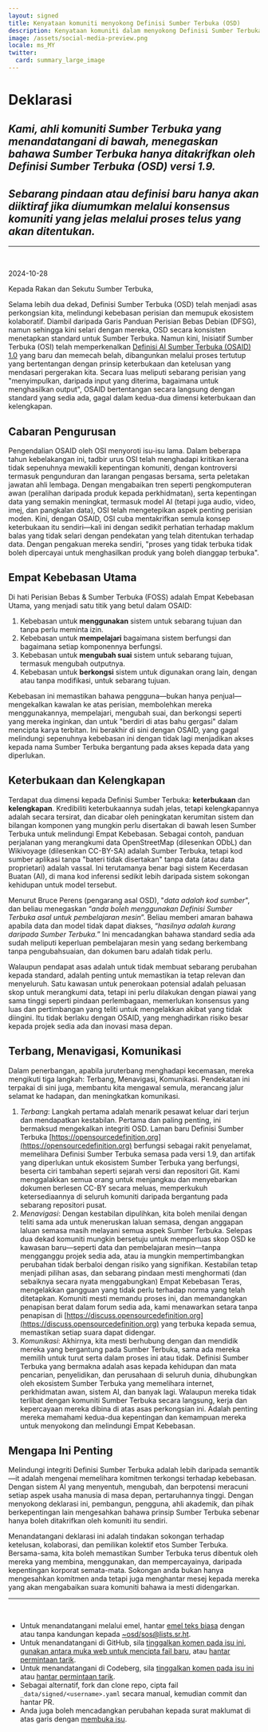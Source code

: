 ```yaml
---
layout: signed
title: Kenyataan komuniti menyokong Definisi Sumber Terbuka (OSD)
description: Kenyataan komuniti dalam menyokong Definisi Sumber Terbuka (OSD) versi 1.9
image: /assets/social-media-preview.png
locale: ms_MY
twitter:
  card: summary_large_image
---
```


# **Deklarasi**

## *Kami, ahli komuniti Sumber Terbuka yang menandatangani di bawah, menegaskan bahawa Sumber Terbuka hanya ditakrifkan oleh Definisi Sumber Terbuka (OSD) versi 1.9.*

## *Sebarang pindaan atau definisi baru hanya akan diiktiraf jika diumumkan melalui konsensus komuniti yang jelas melalui proses telus yang akan ditentukan.*

---
<br>

2024-10-28

Kepada Rakan dan Sekutu Sumber Terbuka,

Selama lebih dua dekad, Definisi Sumber Terbuka (OSD) telah menjadi asas perkongsian kita, melindungi kebebasan perisian dan memupuk ekosistem kolaboratif. Diambil daripada Garis Panduan Perisian Bebas Debian (DFSG), namun sehingga kini selari dengan mereka, OSD secara konsisten menetapkan standard untuk Sumber Terbuka. Namun kini, Inisiatif Sumber Terbuka (OSI) telah memperkenalkan [Definisi AI Sumber Terbuka (OSAID) 1.0](https://opensource.org/ai/open-source-ai-definition) yang baru dan memecah belah, dibangunkan melalui proses tertutup yang bertentangan dengan prinsip keterbukaan dan ketelusan yang mendasari pergerakan kita. Secara luas meliputi sebarang perisian yang "menyimpulkan, daripada input yang diterima, bagaimana untuk menghasilkan output", OSAID bertentangan secara langsung dengan standard yang sedia ada, gagal dalam kedua-dua dimensi keterbukaan dan kelengkapan.

## Cabaran Pengurusan

Pengendalian OSAID oleh OSI menyoroti isu-isu lama. Dalam beberapa tahun kebelakangan ini, tadbir urus OSI telah menghadapi kritikan kerana tidak sepenuhnya mewakili kepentingan komuniti, dengan kontroversi termasuk pengunduran dan larangan pengasas bersama, serta peletakan jawatan ahli lembaga. Dengan mengabaikan tren seperti pengkomputeran awan (peralihan daripada produk kepada perkhidmatan), serta kepentingan data yang semakin meningkat, termasuk model AI (tetapi juga audio, video, imej, dan pangkalan data), OSI telah mengetepikan aspek penting perisian moden. Kini, dengan OSAID, OSI cuba mentakrifkan semula konsep keterbukaan itu sendiri—kali ini dengan sedikit perhatian terhadap maklum balas yang tidak selari dengan pendekatan yang telah ditentukan terhadap data. Dengan pengakuan mereka sendiri, "proses yang tidak terbuka tidak boleh dipercayai untuk menghasilkan produk yang boleh dianggap terbuka".

## Empat Kebebasan Utama

Di hati Perisian Bebas & Sumber Terbuka (FOSS) adalah Empat Kebebasan Utama, yang menjadi satu titik yang betul dalam OSAID:

1. Kebebasan untuk **menggunakan** sistem untuk sebarang tujuan dan tanpa perlu meminta izin.
2. Kebebasan untuk **mempelajari** bagaimana sistem berfungsi dan bagaimana setiap komponennya berfungsi.
3. Kebebasan untuk **mengubah suai** sistem untuk sebarang tujuan, termasuk mengubah outputnya.
4. Kebebasan untuk **berkongsi** sistem untuk digunakan orang lain, dengan atau tanpa modifikasi, untuk sebarang tujuan.

Kebebasan ini memastikan bahawa pengguna—bukan hanya penjual—mengekalkan kawalan ke atas perisian, membolehkan mereka menggunakannya, mempelajari, mengubah suai, dan berkongsi seperti yang mereka inginkan, dan untuk "berdiri di atas bahu gergasi" dalam mencipta karya terbitan. Ini berakhir di sini dengan OSAID, yang gagal melindungi sepenuhnya kebebasan ini dengan tidak lagi menjadikan akses kepada nama Sumber Terbuka bergantung pada akses kepada data yang diperlukan.

## Keterbukaan dan Kelengkapan

Terdapat dua dimensi kepada Definisi Sumber Terbuka: **keterbukaan** dan **kelengkapan**. Kredibiliti keterbukaannya sudah jelas, tetapi kelengkapannya adalah secara tersirat, dan dicabar oleh peningkatan kerumitan sistem dan bilangan komponen yang mungkin perlu disertakan di bawah lesen Sumber Terbuka untuk melindungi Empat Kebebasan. Sebagai contoh, panduan perjalanan yang merangkumi data OpenStreetMap (dilesenkan ODbL) dan Wikivoyage (dilesenkan CC-BY-SA) adalah Sumber Terbuka, tetapi kod sumber aplikasi tanpa "bateri tidak disertakan" tanpa data (atau data proprietari) adalah vassal. Ini terutamanya benar bagi sistem Kecerdasan Buatan (AI), di mana kod inferensi sedikit lebih daripada sistem sokongan kehidupan untuk model tersebut.

Menurut Bruce Perens (pengarang asal OSD), "*data adalah kod sumber*", dan beliau menegaskan “*anda boleh menggunakan Definisi Sumber Terbuka asal untuk pembelajaran mesin*”. Beliau memberi amaran bahawa apabila data dan model tidak dapat diakses, “*hasilnya adalah kurang daripada Sumber Terbuka.*” Ini mencadangkan bahawa standard sedia ada sudah meliputi keperluan pembelajaran mesin yang sedang berkembang tanpa pengubahsuaian, dan dokumen baru adalah tidak perlu.

Walaupun pendapat asas adalah untuk tidak membuat sebarang perubahan kepada standard, adalah penting untuk memastikan ia tetap relevan dan menyeluruh. Satu kawasan untuk penerokaan potensial adalah peluasan skop untuk merangkumi data, tetapi ini perlu dilakukan dengan piawai yang sama tinggi seperti pindaan perlembagaan, memerlukan konsensus yang luas dan pertimbangan yang teliti untuk mengelakkan akibat yang tidak diingini. Itu tidak berlaku dengan OSAID, yang menghadirkan risiko besar kepada projek sedia ada dan inovasi masa depan.

## Terbang, Menavigasi, Komunikasi

Dalam penerbangan, apabila juruterbang menghadapi kecemasan, mereka mengikuti tiga langkah: Terbang, Menavigasi, Komunikasi. Pendekatan ini terpakai di sini juga, membantu kita mengawal semula, merancang jalur selamat ke hadapan, dan meningkatkan komunikasi.

1. *Terbang*: Langkah pertama adalah menarik pesawat keluar dari terjun dan mendapatkan kestabilan. Pertama dan paling penting, ini bermaksud mengekalkan integriti OSD. Laman baru Definisi Sumber Terbuka [https://opensourcedefinition.org](https://opensourcedefinition.org) berfungsi sebagai rakit penyelamat, memelihara Definisi Sumber Terbuka semasa pada versi 1.9, dan artifak yang diperlukan untuk ekosistem Sumber Terbuka yang berfungsi, beserta ciri tambahan seperti sejarah versi dan repositori Git. Kami menggalakkan semua orang untuk menjangkau dan menyebarkan dokumen berlesen CC-BY secara meluas, memperkukuh ketersediaannya di seluruh komuniti daripada bergantung pada sebarang repositori pusat.
2. *Menavigasi*: Dengan kestabilan dipulihkan, kita boleh menilai dengan teliti sama ada untuk meneruskan laluan semasa, dengan anggapan laluan semasa masih melayani semua aspek Sumber Terbuka. Selepas dua dekad komuniti mungkin bersetuju untuk memperluas skop OSD ke kawasan baru—seperti data dan pembelajaran mesin—tanpa mengganggu projek sedia ada, atau ia mungkin mempertimbangkan perubahan tidak berbaloi dengan risiko yang signifikan. Kestabilan tetap menjadi pilihan asas, dan sebarang pindaan mesti menghormati (dan sebaiknya secara nyata menggabungkan) Empat Kebebasan Teras, mengelakkan gangguan yang tidak perlu terhadap norma yang telah ditetapkan. Komuniti mesti memandu proses ini, dan memandangkan penapisan berat dalam forum sedia ada, kami menawarkan setara tanpa penapisan di [https://discuss.opensourcedefinition.org](https://discuss.opensourcedefinition.org) yang terbuka kepada semua, memastikan setiap suara dapat didengar.
3. *Komunikasi*: Akhirnya, kita mesti berhubung dengan dan mendidik mereka yang bergantung pada Sumber Terbuka, sama ada mereka memilih untuk turut serta dalam proses ini atau tidak. Definisi Sumber Terbuka yang bermakna adalah asas kepada kehidupan dan mata pencarian, penyelidikan, dan perusahaan di seluruh dunia, dihubungkan oleh ekosistem Sumber Terbuka yang memelihara internet, perkhidmatan awan, sistem AI, dan banyak lagi. Walaupun mereka tidak terlibat dengan komuniti Sumber Terbuka secara langsung, kerja dan kepercayaan mereka dibina di atas asas perkongsian ini. Adalah penting mereka memahami kedua-dua kepentingan dan kemampuan mereka untuk menyokong dan melindungi Empat Kebebasan.

## Mengapa Ini Penting

Melindungi integriti Definisi Sumber Terbuka adalah lebih daripada semantik—it adalah mengenai memelihara komitmen terkongsi terhadap kebebasan. Dengan sistem AI yang menyentuh, mengubah, dan berpotensi meracuni setiap aspek usaha manusia di masa depan, pertaruhannya tinggi. Dengan menyokong deklarasi ini, pembangun, pengguna, ahli akademik, dan pihak berkepentingan lain mengesahkan bahawa prinsip Sumber Terbuka sebenar hanya boleh ditakrifkan oleh komuniti itu sendiri.

Menandatangani deklarasi ini adalah tindakan sokongan terhadap ketelusan, kolaborasi, dan pemilikan kolektif etos Sumber Terbuka. Bersama-sama, kita boleh memastikan Sumber Terbuka terus dibentuk oleh mereka yang membina, menggunakan, dan mempercayainya, daripada kepentingan korporat semata-mata. Sokongan anda bukan hanya mengesahkan komitmen anda tetapi juga menghantar mesej kepada mereka yang akan mengabaikan suara komuniti bahawa ia mesti didengarkan.

---
<br>

- Untuk menandatangani melalui emel, hantar [emel teks biasa](https://useplaintext.email/) dengan atau tanpa kandungan kepada [~osd/sos@lists.sr.ht](mailto:~osd/sos@lists.sr.ht).
- Untuk menandatangani di GitHub, sila [tinggalkan komen pada isu ini](https://github.com/OpenSourceDefinition/SaveOpenSource/issues/1), [gunakan antara muka web untuk mencipta fail baru](https://github.com/OpenSourceDefinition/SaveOpenSource/new/master/_data/signed), atau [hantar permintaan tarik](https://github.com/OpenSourceDefinition/SaveOpenSource/pulls).
- Untuk menandatangani di Codeberg, sila [tinggalkan komen pada isu ini](https://codeberg.org/osd/sos/issues/1) atau [hantar permintaan tarik](https://codeberg.org/osd/sos/pulls).
- Sebagai alternatif, fork dan clone repo, cipta fail `_data/signed/<username>.yaml` secara manual, kemudian commit dan hantar PR.
- Anda juga boleh mencadangkan perubahan kepada surat maklumat di atas garis dengan [membuka isu](https://codeberg.org/osd/sos/issues).